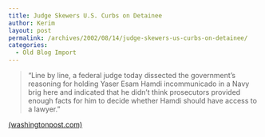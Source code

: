 ```yaml
---
title: Judge Skewers U.S. Curbs on Detainee
author: Kerim
layout: post
permalink: /archives/2002/08/14/judge-skewers-us-curbs-on-detainee/
categories:
  - Old Blog Import
---
```


>   &#8220;Line by line, a federal judge today dissected the government&#8217;s reasoning for holding Yaser Esam Hamdi incommunicado in a Navy brig here and indicated that he didn&#8217;t think prosecutors provided enough facts for him to decide whether Hamdi should have access to a lawyer.&#8221;


<a href="http://www.washingtonpost.com/wp-dyn/articles/A14862-2002Aug13.html" onclick="_gaq.push(['_trackEvent', 'outbound-article', 'http://www.washingtonpost.com/wp-dyn/articles/A14862-2002Aug13.html', '(washingtonpost.com)']);" >(washingtonpost.com)</a>

